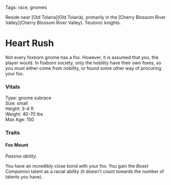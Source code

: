 Tags: race, gnomes

Reside near [Old Tolaria](Old Tolaria), primarily in the [Cherry Blossom River Valley](Cherry Blossom River Valley). Teutonic knights.

# Heart Rush

Not every foxborn gnome has a fox. However, it is assumed that you, the player would. In foxborn society, only the nobility have their own foxes, so you must either come from nobility, or found some other way of procuring your fox.

### Vitals
Type: gnome subrace  
Size: small  
Height: 3-4 ft  
Weight: 40-70 lbs  
Max Age: 150  

### Traits

#### Fox Mount
*Passive ability.*

You have an incredibly close bond with your fox. You gain the *Beast Companion* talent as a racial ability (it doesn't count towards the number of talents you have). 